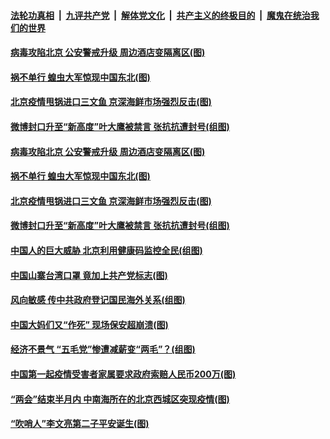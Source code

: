 

####  [法轮功真相](../../../../basic/blob/master/README.md?t=06140231) &nbsp;|&nbsp; [九评共产党](../../../../9ping.md/blob/master/README.md?t=06140231) &nbsp;|&nbsp; [解体党文化](../../../../jtdwh.md/blob/master/README.md?t=06140231)  &nbsp;|&nbsp; [共产主义的终极目的](../../../../gczydzjmd.md/blob/master/README.md?t=06140231) &nbsp;|&nbsp; [魔鬼在统治我们的世界](../../../../mgztzwmdsj.md/blob/master/README.md?t=06140231) 

#### [病毒攻陷北京 公安警戒升级 周边酒店变隔离区(图)](../pages/p1/936449.md?t=06140231) 



#### [祸不单行 蝗虫大军惊现中国东北(图)](../pages/p1/936424.md?t=06140231) 

#### [北京疫情甩锅进口三文鱼 京深海鲜市场强烈反击(图)](../pages/p1/936423.md?t=06140231) 

#### [微博封口升至“新高度”叶大鹰被禁言 张抗抗遭封号(组图)](../pages/p1/936401.md?t=06140231) 


#### [病毒攻陷北京 公安警戒升级 周边酒店变隔离区(图)](../pages/p1/936449.md?t=06140231) 





#### [祸不单行 蝗虫大军惊现中国东北(图)](../pages/p1/936424.md?t=06140231) 

#### [北京疫情甩锅进口三文鱼 京深海鲜市场强烈反击(图)](../pages/p1/936423.md?t=06140231) 

#### [微博封口升至“新高度”叶大鹰被禁言 张抗抗遭封号(组图)](../pages/p1/936401.md?t=06140231) 

#### [中国人的巨大威胁 北京利用健康码监控全民(组图)](../pages/p1/936347.md?t=06140231) 

#### [中国山寨台湾口罩 竟加上共产党标志(图)](../pages/p1/936376.md?t=06140231) 


#### [风向敏感 传中共政府登记国民海外关系(组图)](../pages/p1/936339.md?t=06140231) 

#### [中国大妈们又“作死” 现场保安超崩溃(图)](../pages/p1/936342.md?t=06140231) 

#### [经济不景气 “五毛党”惨遭减薪变“两毛”？(组图)](../pages/p1/936344.md?t=06140231) 


#### [中国第一起疫情受害者家属要求政府索赔人民币200万(图)](../pages/p1/936351.md?t=06140231) 


#### [“两会”结束半月内 中南海所在的北京西城区突现疫情(图)](../pages/p1/936330.md?t=06140231) 

#### [“吹哨人”李文亮第二子平安诞生(图)](../pages/p1/936336.md?t=06140231) 

